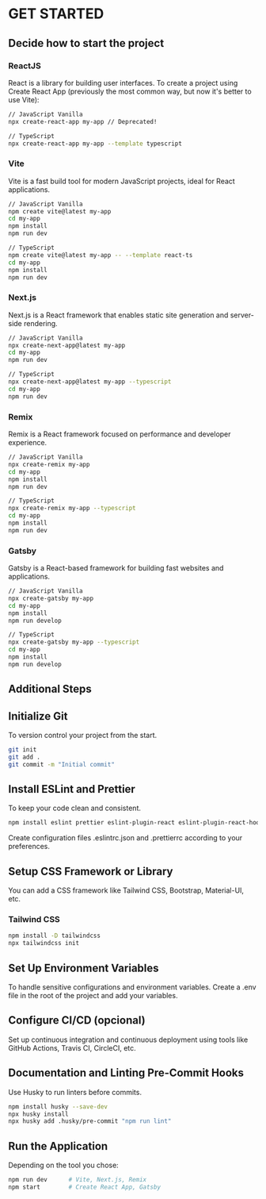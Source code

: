 # GET STARTED

## Decide how to start the project

### ReactJS
React is a library for building user interfaces.
To create a project using Create React App (previously the most common way, but now it's better to use Vite):
```sh
// JavaScript Vanilla
npx create-react-app my-app // Deprecated!

// TypeScript
npx create-react-app my-app --template typescript
```

### Vite
Vite is a fast build tool for modern JavaScript projects, ideal for React applications.
```sh
// JavaScript Vanilla
npm create vite@latest my-app
cd my-app
npm install
npm run dev

// TypeScript
npm create vite@latest my-app -- --template react-ts
cd my-app
npm install
npm run dev
```

### Next.js
Next.js is a React framework that enables static site generation and server-side rendering.
```sh
// JavaScript Vanilla
npx create-next-app@latest my-app
cd my-app
npm run dev

// TypeScript
npx create-next-app@latest my-app --typescript
cd my-app
npm run dev
```

### Remix
Remix is a React framework focused on performance and developer experience.
```sh
// JavaScript Vanilla
npx create-remix my-app
cd my-app
npm install
npm run dev

// TypeScript
npx create-remix my-app --typescript
cd my-app
npm install
npm run dev
```

### Gatsby
Gatsby is a React-based framework for building fast websites and applications.
```sh
// JavaScript Vanilla
npx create-gatsby my-app
cd my-app
npm install
npm run develop

// TypeScript
npx create-gatsby my-app --typescript
cd my-app
npm install
npm run develop
```

## Additional Steps

## Initialize Git
To version control your project from the start.
```sh
git init
git add .
git commit -m "Initial commit"
```

## Install ESLint and Prettier
To keep your code clean and consistent.
```sh
npm install eslint prettier eslint-plugin-react eslint-plugin-react-hooks eslint-config-prettier eslint-plugin-prettier --save-dev
```
Create configuration files .eslintrc.json and .prettierrc according to your preferences.

## Setup CSS Framework or Library
You can add a CSS framework like Tailwind CSS, Bootstrap, Material-UI, etc.

### Tailwind CSS
```sh
npm install -D tailwindcss
npx tailwindcss init
```

## Set Up Environment Variables
To handle sensitive configurations and environment variables.
Create a .env file in the root of the project and add your variables.

## Configure CI/CD (opcional)
Set up continuous integration and continuous deployment using tools like GitHub Actions, Travis CI, CircleCI, etc.

## Documentation and Linting Pre-Commit Hooks
Use Husky to run linters before commits.
```sh
npm install husky --save-dev
npx husky install
npx husky add .husky/pre-commit "npm run lint"
```

## Run the Application
Depending on the tool you chose:
```sh
npm run dev      # Vite, Next.js, Remix
npm start        # Create React App, Gatsby
```